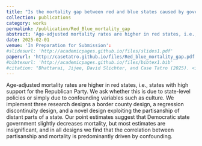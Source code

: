 ```yaml
---
title: "Is the mortality gap between red and blue states caused by government?"
collection: publications
category: works
permalink: /publication/Red_Blue_mortality_gap
abstract: 'Age-adjusted mortality rates are higher in red states, i.e., states with high support for the Republican Party. We ask whether this is due to state-level policies or simply due to confounding variables such as culture. We implement three research designs a border county design, a regression discontinuity design, and a novel design exploiting the partisanship of distant parts of a state. Our point estimates suggest that Democratic state government slightly decreases mortality, but most estimates are insignificant, and in all designs we find that the correlation between partisanship and mortality is predominantly driven by confounding.'
date: 2025-02-01
venue: 'In Preparation for Submission': 
#slidesurl: 'http://academicpages.github.io/files/slides1.pdf'
paperurl: 'http://casetatro.github.io/files/Red_blue_mortality_gap.pdf'
#bibtexurl: 'http://academicpages.github.io/files/bibtex1.bib'
#citation: "Bhattarai, Jijee, David Slichter, and Case Tatro (2025). <i>Is the mortality gap between red and blue states caused by policy?</i> Working Paper"
---
```

Age-adjusted mortality rates are higher in red states, i.e., states with high support for the Republican Party. We ask whether this is due to state-level policies or simply due to confounding variables such as culture. We implement three research designs a border county design, a regression discontinuity design, and a novel design exploiting the partisanship of distant parts of a state. Our point estimates suggest that Democratic state government slightly decreases mortality, but most estimates are insignificant, and in all designs we find that the correlation between partisanship and mortality is predominantly driven by confounding.